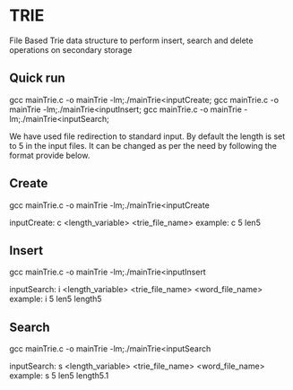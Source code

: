 # TRIE
File Based Trie data structure to perform insert, search and delete operations on secondary storage

## Quick run
gcc mainTrie.c -o mainTrie -lm;./mainTrie<inputCreate;
gcc mainTrie.c -o mainTrie -lm;./mainTrie<inputInsert;
gcc mainTrie.c -o mainTrie -lm;./mainTrie<inputSearch;

We have used file redirection to standard input.
By default the length is set to 5 in the input files. It can be changed as per the need by following the format provide below.

## Create

gcc mainTrie.c -o mainTrie -lm;./mainTrie<inputCreate

inputCreate: c <length_variable> <trie_file_name>
example:     c 5 len5

## Insert

gcc mainTrie.c -o mainTrie -lm;./mainTrie<inputInsert

inputSearch: i <length_variable> <trie_file_name> <word_file_name>
example:     i 5 len5 length5

## Search

gcc mainTrie.c -o mainTrie -lm;./mainTrie<inputSearch

inputSearch: s <length_variable> <trie_file_name> <word_file_name>
example:     s 5 len5 length5.1
